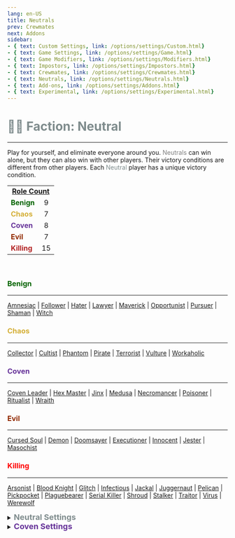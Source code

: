 ```yaml
---
lang: en-US
title: Neutrals
prev: Crewmates
next: Addons
sidebar: 
- { text: Custom Settings, link: /options/settings/Custom.html}
- { text: Game Settings, link: /options/settings/Game.html}
- { text: Game Modifiers, link: /options/settings/Modifiers.html}
- { text: Impostors, link: /options/settings/Impostors.html}
- { text: Crewmates, link: /options/settings/Crewmates.html} 
- { text: Neutrals, link: /options/settings/Neutrals.html}
- { text: Add-ons, link: /options/settings/Addons.html}
- { text: Experimental, link: /options/settings/Experimental.html}
---
```


# <font color="#7f8c8d">👨‍🚀 <b>Faction: Neutral</b></font> <Badge text="Total: 42" type="tip" vertical="middle"/>
---

Play for yourself, and eliminate everyone around you. <font color=gray>Neutrals</font> can win alone, but they can also win with other players. Their victory conditions are different from other players. Each <font color=#7f8c8d>Neutral</font> player has a unique victory condition.

<table>
<tr>
<td colspan="2" align="center"><b><u>Role Count</u></b></td>
</tr>

<tr>
<td><font color=#046300><b>Benign</b></font></td>
<td align="center">9</td>
</tr>

<tr>
<td><font color=#d4af37><b>Chaos</b></font></td>
<td align="center">7</td>
</tr>

<tr>
<td><font color=#663399><b>Coven</b></font></td>
<td align="center">8</td>
</tr>

<tr>
<td><font color=#912900><b>Evil</b></font></td>
<td align="center">7</td>
</tr>

<tr>
<td><font color=#b22222><b>Killing</b></font></td>
<td align="center">15</td>
</tr>
</table>
<br>

### <font color=#046300><b>Benign</b></font>
---
[Amnesiac](/options/neutrals/benign/Amnesiac) | [Follower](/options/neutrals/benign/Follower) | [Hater](/options/neutrals/benign/Hater) | [Lawyer](/options/neutrals/benign/Lawyer) | [Maverick](/options/neutrals/benign/Maverick) | [Opportunist](/options/neutrals/benign/Opportunist) | [Pursuer](/options/neutrals/benign/Pursuer) | [Shaman](/options/neutrals/benign/Shaman) | [Witch](/options/neutrals/benign/Witch)
<br>

### <font color=#d4af37><b>Chaos</b></font>
---
[Collector](/options/neutrals/chaos/Collector) | [Cultist](/options/neutrals/chaos/Cultist) | [Phantom](/options/neutrals/chaos/Phantom) | [Pirate](/options/neutrals/chaos/Pirate) | [Terrorist](/options/neutrals/chaos/Terrorist) | [Vulture](/options/neutrals/chaos/Vulture) | [Workaholic](/options/neutrals/chaos/Workaholic)
<br>

### <font color=#663399><b>Coven</b></font>
---
[Coven Leader](/options/neutrals/coven/CovenLeader) | [Hex Master](/options/neutrals/killing/HexMaster) | [Jinx](/options/neutrals/killing/Jinx) | [Medusa](/options/neutrals/killing/Medusa) | [Necromancer](/options/neutrals/killing/Necromancer) | [Poisoner](/options/neutrals/killing/Poisoner) | [Ritualist](/options/neutrals/killing/Ritualist) | [Wraith](/options/neutrals/killing/Wraith)

### <font color=#912900><b>Evil</b></font>
---
[Cursed Soul](/options/neutrals/evil/CursedSoul) | [Demon](/options/neutrals/evil/Demon) | [Doomsayer](/options/neutrals/evil/Doomsayer) | [Executioner](/options/neutrals/evil/Executioner) | [Innocent](/options/neutrals/evil/Innocent) | [Jester](/options/neutrals/evil/Jester) | [Masochist](/options/neutrals/evil/Masochist)
<br>

### <font color=red><b>Killing</b></font>
---
[Arsonist](/options/neutrals/killing/Arsonist) | [Blood Knight](/options/neutrals/killing/BloodKnight) | [Glitch](/options/neutrals/killing/Glitch) | [Infectious](/options/neutrals/killing/Infectious) | [Jackal](/options/neutrals/killing/Jackal) | [Juggernaut](/options/neutrals/killing/Juggernaut) | [Pelican](/options/neutrals/killing/Pelican) | [Pickpocket](/options/neutrals/killing/Pickpocket) | [Plaguebearer](/options/neutrals/killing/Plaguebearer) | [Serial Killer](/options/neutrals/killing/SerialKiller) | [Shroud](/options/neutrals/killing/Shroud) | [Stalker](/options/neutrals/killing/Stalker) | [Traitor](/options/neutrals/killing/Traitor) | [Virus](/options/neutrals/killing/Virus) | [Werewolf](/options/neutrals/killing/Werewolf)
<br>

<details>
<summary><font color=#7f8c8d size='4em'><b> Neutral Settings</b></font></summary>
<br>
Below are settings to make the game more balanced based on your lobby's style of gameplay:

* Minimum Amount of Non-<font color=#7f8c8d>Neutral</font> Killing roles
  * Set the minimal amount of Non-<font color=#7f8c8d>Neutral</font> Killing roles allowed in the round
* Maximum Amount of Non-<font color=#7f8c8d>Neutral</font> Killing roles
  * Set the max amount of Non-<font color=#7f8c8d>Neutral</font> Killing roles allowed in the round
* Minimum Amount of <font color=#7f8c8d>Neutral</font> Killing roles
  * Set the minimal amount of <font color=#7f8c8d>Neutral</font> Killing roles allowed in the round
* Maximum Amount of <font color=#7f8c8d>Neutral</font> Killing roles
  * Set the max amount of Non-<font color=#7f8c8d>Neutral</font> Killing roles allowed in the round
* <font color=#7f8c8d>Neutrals</font> win together
  * <font color=green>ON</font>: Certain <font color=#7f8c8d>Neutral</font> Types will win together
    * If a Killing-<font color=#7f8c8d>Neutral</font> wins, all Killing-<font color=#7f8c8d>Neutrals</font> win. If an Evil-<font color=#7f8c8d>Neutral</font> wins, all Evil-<font color=#7f8c8d>Neutrals</font> win
  * <font color=red>OFF</font>: <font color=#7f8c8d>Neutrals</font> will win on their own team (Ex: Arsonist wins alone)
    * All <font color=#7f8c8d>Neutrals</font> win together
      * <font color=green>ON</font>: ALL <font color=#7f8c8d>Neutrals</font> win together, even if they are Evil, Killing, or Chaos Neutrals
      * <font color=red>OFF</font>: Only each <font color=#7f8c8d>Neutral</font> Type will win together
</details>

<details>
<summary><font color=#663399 size='4em'><b> Coven Settings</b></font></summary>
<br>
Below are settings to make the game more balanced based on your lobby's style of gameplay:

* Minimum Amount of Coven members
  * Set the minimal amount of Coven members allowed in the round
* Maximum Amount of Coven members
  * Set the max amount of Coven members allowed in the round
* Coven know the roles of other Coven
  * <font color=green>ON</font>: Coven will know the roles of other Coven
  * <font color=red>OFF</font>: Coven will not know the roles of other Coven
  
</details>